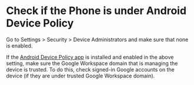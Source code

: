 # Check if the Phone is under Android Device Policy

Go to Settings > Security > Device Administrators and make sure that none is enabled.

If the [Android Device Policy app](https://play.google.com/store/apps/details?id=com.google.android.apps.work.clouddpc\&gl=US) is installed and enabled in the above setting, make sure the Google Workspace domain that is managing the device is trusted. To do this, check signed-in Google accounts on the device (if they are under trusted Google Workspace domain).
